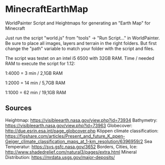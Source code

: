 # MinecraftEarthMap
WorldPainter Script and Heightmaps for generating an "Earth Map" for Minecraft

Just run the script "world.js" from "tools" -> "Run Script..." in WorldPainter.
Be sure to place all images, layers and terrain in the right folders.
But first change the "path" variable to match your folder with the script and files.

The script was testet on an intel i5 6500 with 32GB RAM.
Time / needed RAM to execute the script for 1.12:

1:4000 = 3 min / 2,1GB RAM

1:2000 = 14 min / 5,7GB RAM

1:1000 = 62 min / 19,1GB RAM


## Sources
Heightmap: https://visibleearth.nasa.gov/view.php?id=73934
Bathymetry: https://visibleearth.nasa.gov/view.php?id=73963
Globecover: http://due.esrin.esa.int/page_globcover.php
Köppen climate classification: https://figshare.com/articles/Present_and_future_K_ppen-Geiger_climate_classification_maps_at_1-km_resolution/6396959/2
Sea Temperatur: https://svs.gsfc.nasa.gov/3652
Borders, Cities, Ice: http://www.shadedrelief.com/natural3/pages/extra.html
Mineral Distribution: https://mrdata.usgs.gov/major-deposits/
